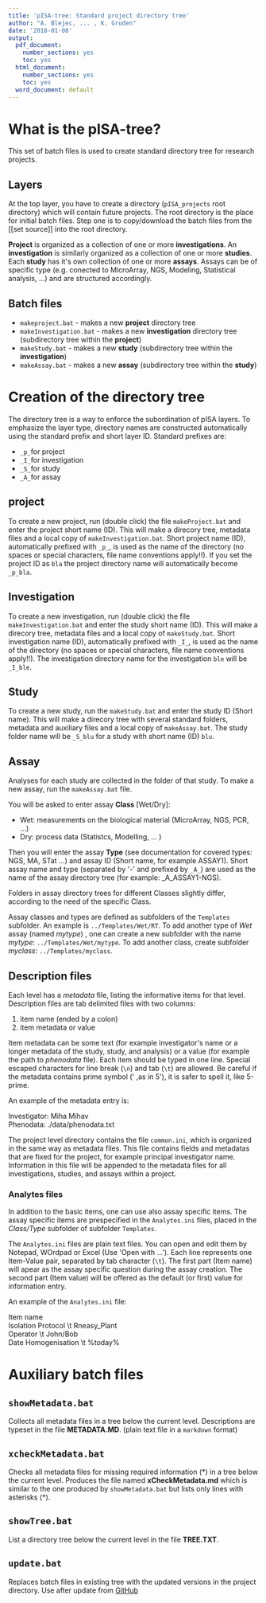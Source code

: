 ```yaml
---
title: 'pISA-tree: Standard project directory tree'
author: "A. Blejec, ... , K. Gruden"
date: '2018-01-08'
output:
  pdf_document: 
    number_sections: yes
    toc: yes
  html_document:
    number_sections: yes
    toc: yes
  word_document: default
---
```

# What is the pISA-tree?

This set of batch files is used to create standard directory tree for research projects.

## Layers

At the top layer, you have to create a directory (`pISA_projects` root directory) 
which will contain future projects. The root directory is the place for initial batch files.
Step one is to copy/download the batch files from the [[set source]] into the root directory.
 
**Project** is organized as a collection of one or more **investigations**. An **investigation** is similarly organized as a collection of one or more **studies**. Each **study** has it's own collection of one or more **assays**. Assays can be of specific type (e.g. conected to MicroArray, NGS, Modeling, Statistical analysis, ...) and are structured accordingly.

## Batch files

- `makeproject.bat`	- makes a new **project** directory tree
- `makeInvestigation.bat`	- makes a new **investigation** directory tree (subdirectory tree within the **project**)
- `makeStudy.bat` - makes a new **study** (subdirectory tree within the **investigation**)
- `makeAssay.bat` - makes a new **assay** (subdirectory tree within the **study**)

# Creation of the directory tree

The directory tree is a way to enforce the subordination of pISA layers. To emphasize the layer type, directory names are constructed automatically using the standard prefix and short layer ID. Standard prefixes are:

* `_p_`for project
* `_I_`for investigation
* `_S_`for study
* `_A_`for assay

## project

To create a new project, run (double click) the file `makeProject.bat` and enter
the project short name (ID). This will make a direcory tree, metadata files and a local copy
of `makeInvestigation.bat`. Short project name (ID), automatically prefixed with `_p_`, is used as the name of the directory (no spaces or special characters, file name conventions apply!!). If you set the project ID as `bla` the project directory name will automatically become `_p_bla`.

## Investigation

To create a new investigation, run (double click) the file `makeInvestigation.bat` and enter
the study short name (ID). This will make a direcory tree, metadata files and a local copy
of `makeStudy.bat`. Short investigation name (ID), automatically prefixed with `_I_`,  is used as the name of the directory (no spaces or special characters, file name conventions apply!!). The investigation directory name for the investigation `ble` will be `_I_ble`.


## Study

To create a new study, run the `makeStudy.bat` and enter the study ID (Short name). 
This will make a direcory tree with several standard folders, metadata and auxiliary files and a local copy of `makeAssay.bat`. The study folder name will be `_S_blu` for a study with short name (ID) `blu`.

## Assay

Analyses for each study are collected in the folder of that study. 
To make a new assay, run the `makeAssay.bat` file.

 You will be asked to enter assay **Class** [Wet/Dry]:

* Wet: measurements on the biological material (MicroArray, NGS, PCR, ...)
* Dry: process data (Statistcs, Modelling, ... )

Then you will enter the assay **Type** (see documentation for covered types: NGS, MA, STat ...) and
assay ID (Short name, for example ASSAY1). Short assay name and type (separated by '-' and prefixed by `_A_`) are used as the name of the assay directory tree (for example: _A_ASSAY1-NGS).

Folders in assay directory trees for different Classes slightly differ, 
according to the need of the specific Class.

Assay classes and types are defined as subfolders of the `Templates` subfolder. An example is `../Templates/Wet/RT`.   To add another type of *Wet* assay (named *mytype*) , one can create a new subfolder  with the name *mytype*: `../Templates/Wet/mytype`. To add another class, create subfolder *myclass*: `../Templates/myclass`.

## Description files

Each level has a *metadata* file, listing the informative items for that level. 
Description files are tab delimited files with two columns:  

1. item name (ended by a colon)
2. item metadata or value

Item metadata can be some text (for example investigator's name or a longer metadata 
of the study, study, and analysis) or a value (for example the path to *phenodata* file). 
Each item should be typed in one line. Special escaped characters for 
line break (`\n`) and tab (`\t`) are allowed. Be careful if the metadata contains prime 
symbol (' ,as in 5'), it is safer to spell it, like 5-prime. 

An example of the metadata entry is:

Investigator:	Miha Mihav  
Phenodata:	./data/phenodata.txt

The project level directory contains the file `common.ini`, which is organized in the same way 
as metadata files. This file contains fields and metadatas that are fixed for the project, for example principal investigator name. Information in this file will be appended to the 
metadata files for all investigations, studies, and assays within a project.

### Analytes files

In addition to the basic items, one can use also assay specific items. The assay specific items are prespecified in the `Analytes.ini` files, placed in the *Class/Type* subfolder of subfolder `Templates`. 

The `Analytes.ini` files are plain text files. You can open and edit them by Notepad, WOrdpad or Excel (Use 'Open with ...'). Each line represents one Item-Value pair, separated by tab character (`\t`). The first part (Item name) will apear as the assay specific question during the assay creation. The second part (Item value) will be offered as the default (or first) value for information entry.

An example of the `Analytes.ini` file:

Item name  
Isolation Protocol	\t Rneasy_Plant  
Operator \t	John/Bob  
Date Homogenisation \t	%today%  


# Auxiliary batch files

## `showMetadata.bat`

Collects all metadata files in a tree below the current level. 
Descriptions are typeset in the file **METADATA.MD**. 
(plain text file in a `markdown` format)

## `xcheckMetadata.bat`

Checks all metadata files for missing required information (\*) in a tree below the current 
level. Produces the file named **xCheckMetadata.md** which is similar to the one produced by `showMetadata.bat` but lists only lines with asterisks (\*).

## `showTree.bat`

List a directory tree below the current level in the file **TREE.TXT**.

## `update.bat`

Replaces batch files in existing tree with the updated versions in the project directory.
Use after update from [GitHub](https://github.com/ablejec/pISA/)